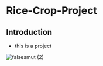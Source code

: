 # Rice-Crop-Project

## Introduction
- this is a project

![falsesmut (2)](https://user-images.githubusercontent.com/75058594/103669623-964d2f80-4f9e-11eb-933d-8434adb6c774.JPG)
